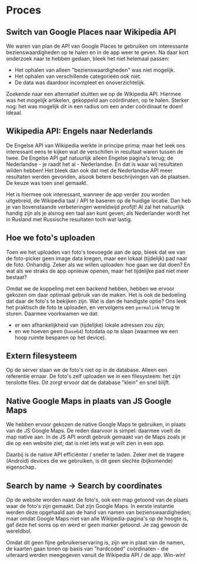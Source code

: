 # Proces

## Switch van Google Places naar Wikipedia API
We waren van plan de API van Google Places te gebruiken om interessante bezienswaardigheden op te halen en in de app weer te geven. Na daar kort onderzoek naar te hebben gedaan, bleek het niet helemaal passen:

- Het ophalen van alleen "bezienswaardigheden" was niet mogelijk.
- Het ophalen van verschillende categorieën ook niet.
- De data was daardoor incompleet en onoverzichtelijk.

Zoekende naar een alternatief stuitten we op de Wikipedia API. Hiermee was het mogelijk artikelen, gekoppeld aan coördinaten, op te halen. Sterker nog: het was mogelijk dit in een radius om een ander coördinaat te doen! Ideaal.

## Wikipedia API: Engels naar Nederlands
De Engelse API van Wikipedia werkte in principe prima; maar het leek ons interessant eens te kijken wat de verschillen in resultaat waren tussen de twee. De Engelse API gaf natuurlijk alleen Engelse pagina's terug; de Nederlandse - je raadt het al - Nederlandse. En dat is waar wij resultaten wilden hebben! Het bleek dan ook dat met de Nederlandse API meer resultaten werden gevonden, alsook betere beschrijvingen van de plaatsen. De keuze was toen snel gemaakt.

Het is hiermee ook interessant, wanneer de app verder zou worden uitgebreid, de Wikipedia taal / API te baseren op de huidige locatie. Dan heb je van bovenstaande verbeteringen wereldwijd profijt! Al zal het natuurlijk handig zijn als je alsnog een taal aan kunt geven; als Nederlander wordt het in Rusland met Russische resultaten toch wat lastig.

## Hoe we foto's uploaden
Toen we het uploaden van foto's toevoegde aan de app, bleek dat we van de foto-picker geen image data kregen, maar een lokaal (tijdelijk) pad naar de foto. Onhandig. Zeker als we willen uploaden: hoe gaan we dat doen? En wat als we straks de app opnieuw openen, maar het tijdelijke pad niet meer bestaat?

Omdat we de koppeling met een backend hebben, hebben we ervoor gekozen om daar optimaal gebruik van de maken. Het is ook de bedoeling dat daar de foto's te bekijken zijn. Wat is dan de handigste optie? Ons leek het praktisch de foto te uploaden, en vervolgens een `permalink` terug te sturen. Daarmee voorkwamen we dat:

- er een afhankelijkheid van (tijdelijke) lokale adressen zou zijn;
- en we hoeven geen (`base64`) fotodata op te slaan (waarmee we een hoop ruimte besparen op het device).

## Extern filesysteem
Op de server slaan we de foto's niet op in de database. Alleen een referentie ernaar. De foto's zelf uploaden we in een filesysteem: het zijn tenslotte files. Dit zorgt ervoor dat de database "klein" en snel blijft.

## Native Google Maps in plaats van JS Google Maps
We hebben ervoor gekozen de native Google Maps te gebruiken, in plaats van de JS Google Maps. De reden daarvoor is simpel: daarmee voelt de map native aan. In de JS API wordt gebruik gemaakt van de Maps zoals je die op een website ziet; dat is niet iets wat je wilt zien in een app.

Daarbij is de native API efficiënter / sneller te laden. Zeker met de tragere (Android) devices die we gebruiken, is dit geen slechte (bijkomende) eigenschap.

## Search by name -> Search by coordinates
Op de website worden naast de foto's, ook een map getoond van de plaats waar de foto's zijn gemaakt. Dat zijn Google Maps. In eerste instantie werden deze opgehaald aan de hand van namen van bezienswaardigheden; maar omdat Google Maps niet van alle Wikipedia-pagina's op de hoogte is, gaf deze het soms op en werd er geen marker getoond. Je zag gewoon de wereldbol.

Omdat dit geen fijne gebruikerservaring is, zijn we in plaat van de namen, de kaarten gaan tonen op basis van "hardcoded" coördinaten - die uiteraard werden meegegeven vanuit de Wikipedia API / de app. Win-win!
